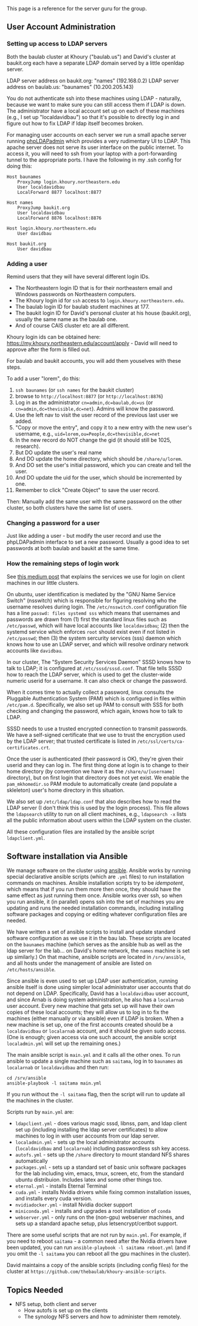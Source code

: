 This page is a reference for the server guru for the group.

## User Account Administration

### Setting up access to LDAP servers

Both the baulab cluster at Khoury ("baulab.us") and David's cluster at baukit.org each have a separate LDAP domain served by a little openldap server.

LDAP server address on baukit.org: "names" (192.168.0.2)
LDAP server address on baulab.us: "baunames" (10.200.205.143)

You do not authenticate ssh into these machines using LDAP - naturally, because we want to make sure you can still access them if LDAP is down. The administrator have a local account set up on each of these machines (e.g., I set up "localdavidbau") so that it's possible to directly log in and figure out how to fix LDAP if ldap itself becomes broken.

For managing user accounts on each server we run a small apache server running [phpLDAPadmin](https://github.com/leenooks/phpLDAPadmin) which provides a very rudimentary UI to LDAP.  This apache server does not serve its user interface on the public internet.  To access it, you will need to ssh from your laptop with a port-forwarding tunnel to the appropriate ports.  I have the following in my .ssh config for doing this:

```
Host baunames
    ProxyJump login.khoury.northeastern.edu
    User localdavidbau
    LocalForward 8877 localhost:8877

Host names
    ProxyJump baukit.org
    User localdavidbau
    LocalForward 8876 localhost:8876

Host login.khoury.northeastern.edu
    User davidbau

Host baukit.org
    User davidbau
```

### Adding a user

Remind users that they will have several different login IDs.
   * The Northeastern login ID that is for their northeastern email and Windows passwords on Northeastern computers.
   * The Khoury login id for `ssh` access to `login.khoury.northeastern.edu`.
   * The baulab login ID for baulab student machines at 177.
   * The baukit login ID for David's personal cluster at his house (baukit.org), usually the same name as the baulab one.
   * And of course CAIS cluster etc are all different.

Khoury login ids can be obtained here: https://my.khoury.northeastern.edu/account/apply - David will need to approve after the form is filled out.

For baulab and baukit accounts, you will add them youselves with these steps.

To add a user "lorem", do this:
  1. `ssh baunames` (or `ssh names` for the baukit cluster)
  2. browse to `http://localhost:8877` (or `http://localhost:8876`)
  3. Log in as the administrator `cn=admin,dc=baulab,dc=us` (or `cn=admin,dc=thevisible,dc=net`). Admins will know the password.
  4. Use the left nav to visit the user record of the previous last user we added.
  5. "Copy or move the entry", and copy it to a new entry with the new user's username, e.g., `uid=lorem,ou=People,dc=thevisible,dc=net`
  6. In the new record do NOT change the gid (it should still be 1025, research).
  7. But DO update the user's real name
  8. And DO update the home directory, which should be `/share/u/lorem`.
  9. And DO set the user's initial password, which you can create and tell the user.
  10. And DO update the uid for the user, which should be incremented by one.
  11. Remember to click "Create Object" to save the user record.

Then: Manually add the same user with the same password on the other cluster, so both clusters have the same list of users.

### Changing a password for a user

Just like adding a user - but modify the user record and use the phpLDAPadmin interface to set a new password.  Usually a good idea to set passwords at both baulab and baukit at the same time.

### How the remaining steps of login work

See [this medium post](https://medium.com/@fengliplatform/understanding-nss-and-pam-using-a-ssh-example-80512eb0f39e) that explains the services we use for login on client machines in our little clusters.

On ubuntu, user identification is mediated by the "GNU Name Service Switch" (nsswitch) which is responsible for figuring resolving who the username resolves during login.  The `/etc/nsswitch.conf` configuration file has a line `passwd: files systemd sss` which means that usernames and passwords are drawn from (1) first the standard linux files such as `/etc/passwd`, which will have local accounts like `localdavidbau`; (2) then the systemd service which enforces `root` should exist even if not listed in `/etc/passwd`; then (3) the system sercurity services (sss) daemon which knows how to use an LDAP server, and which will resolve ordinary network accounts like `davidbau`.

In our cluster, The "System Security Services Daemon" SSSD knows how to talk to LDAP; it is configured at `/etc/sssd/sssd.conf`.  That file tells SSSD how to reach the LDAP server, which is used to get the cluster-wide numeric userid for a username.  It can also check or change the password.

When it comes time to actually collect a password, linux consults the Pluggable Authentication System (PAM) which is configured in files within `/etc/pam.d`.  Specifically, we also set up PAM to consult with SSS for both checking and changing the password, which again, knows how to talk to LDAP.

SSSD needs to use a trusted encrypted connection to transmit passwords.  We have a self-signed certificate that we use to trust the encryption used by the LDAP server; that trusted certificate is listed in `/etc/ssl/certs/ca-certificates.crt`.

Once the user is authenticated (their password is OK), they're given their userid and they can log in.  The first thing done at login is to change to their home directory (by convention we have it as the `/share/u/[username]` directory), but on first login that directory does not yet exist.  We enable the `pam_mkhomedir.so` PAM module to automatically create (and populate a skleleton) user's home directory in this situation.

We also set up `/etc/ldap/ldap.conf` that also describes how to read the LDAP server (I don't think this is used by the login process). This file allows the `ldapsearch` utility to run on all client machines, e.g., `ldapsearch -x` lists all the public information about users within the LDAP system on the cluster.

All these configuration files are installed by the ansible script `ldapclient.yml`.

## Software installation via Ansible

We manage software on the cluster using [ansible](https://docs.ansible.com/ansible/latest/cli/ansible-playbook.html).  Ansible works by running special declarative ansible scripts (which are `.yml` files) to run installation commands on machines.  Ansible installation scripts try to be *idempotent*, which means that if you run them more then once, they should have the same effect as just running them once.  Ansible works over ssh, so when you run ansible, it (in parallel) opens ssh into the set of machines you are updating and runs the needed installation commands, including installing software packages and copying or editing whatever configuration files are needed.

We have written a set of ansible scripts to install and update standard software configuration as we use it in the bau lab.  These scripts are located on the `baunames` machine (which serves as the ansible hub as well as the ldap server for the lab... on David's home network, the `names` machine is set up similarly.)  On that machine, ansible scripts are located in `/srv/ansible`, and all hosts under the management of ansible are listed on `/etc/hosts/ansible`.

Since ansible is even used to set up LDAP user authentication, running ansible itself is done using simpler local administrator user accounts that do not depend on LDAP.  Specifically, David has a `localdavidbau` user account, and since Arnab is doing system administration, he also has a `localarnab` user account.  Every new machine that gets set up will have their own copies of these local accounts; they will allow us to log in to fix the machines (either manually or via ansible) even if LDAP is broken.  When a new machine is set up, one of the first accounts created should be a `localdavidbau` or `localarnab` account, and it should be given sudo access.  (One is enough; given access via one such account, the ansible script `localadmin.yml` will set up the remaining ones.)

The main ansible script is `main.yml` and it calls all the other ones.  To run ansible to update a single machine such as `saitama`, log in to `baunames` as `localarnab` or `localdavidbau` and then run:

```
cd /srv/ansible
ansible-playbook -l saitama main.yml
```

If you run without the `-l saitama` flag, then the script will run to update all the machines in the cluster.

Scripts run by `main.yml` are:
- `ldapclient.yml` - does various magic sssd, libnss, pam, and ldap client set up (including installing the ldap server certificates) to allow machines to log in with user accounts from our ldap server.
- `localadmin.yml` - sets up the local administrator accounts (`localdavidbau` and `localarnab`) including passwordless ssh key access.
- `autofs.yml` - sets up the `/share` directory to mount standard NFS shares automatically
- `packages.yml` - sets up a standard set of basic unix software packages for the lab including vim, emacs, tmux, screen, etc, from the standard ubuntu distribuion.  Includes latex and some other things too.
- `eternal.yml` - installs Eternal Terminal
- `cuda.yml` - installs Nvidia drivers while fixing common installation issues, and installs every cuda version.
- `nvidiadocker.yml` - install Nvidia docker support
- `miniconda.yml` - installs and upgrades a root installation of `conda`
- `webserver.yml` - only runs on the (non-gpu) webserver machines, and sets up a standard apache setup, plus letsencrypt/certbot support.

There are some useful scripts that are not run by `main.yml`.  For example, if you need to reboot `saitama` - a common need after the Nvidia drivers have been updated, you can run `ansible-playbook -l saitama reboot.yml` (and if you omit the `-l saitama` you can reboot all the gpu machines in the cluster).

David maintains a copy of the ansible scripts (including config files) for the cluster at `https://github.com/thebaulab/khoury-ansible-scripts`.

## Topics Needed

    
- NFS setup, both client and server
    - How autofs is set up on the clients
    - The synology NFS servers and how to administer them remotely.

